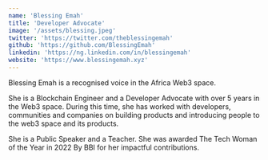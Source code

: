 ```yaml
---
name: 'Blessing Emah'
title: 'Developer Advocate'
image: '/assets/blessing.jpeg'
twitter: 'https://twitter.com/theblessingemah'
github: 'https://github.com/BlessingEmah'
linkedin: 'https://ng.linkedin.com/in/blessingemah'
website: 'https://www.blessingemah.xyz'
---
```


Blessing Emah is a recognised voice in the Africa Web3 space.

She is a Blockchain Engineer and a Developer Advocate with over 5 years in the Web3 space. During this time, she has
worked with developers, communities and companies on building products and introducing people to the web3 space and its
products.

She is a Public Speaker and a Teacher. She was awarded The Tech Woman of the Year in 2022 By BBI for her impactful
contributions.
